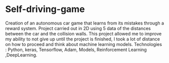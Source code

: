 # Self-driving-game
Creation of an autonomous car game that learns from its mistakes through a reward system. Project carried out in 2D using 5 data of the distances between the car and the collision walls.
This project allowed me to improve my ability to not give up until the project is finished, I took a lot of distance on how to proceed and think about machine learning models.
Technologies : Python, keras, Tensorflow, Adam, Models, Reinforcement Learning ,DeepLearning.
